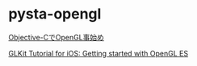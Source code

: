 # pysta-opengl

[Objective-CでOpenGL事始め](https://qiita.com/edo_m18/items/6a911da63990d96be7fc)

[GLKit Tutorial for iOS: Getting started with OpenGL ES](https://www.raywenderlich.com/5146-glkit-tutorial-for-ios-getting-started-with-opengl-es)
